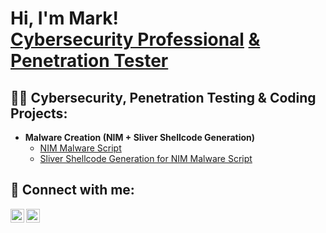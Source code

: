 <h1>Hi, I'm Mark! <br/><a href="https://github.com/Marksecpro">Cybersecurity Professional</a> <a href="https://www.linkedin.com/in/mark-farag-73b29216a/">& Penetration Tester</a></h1>

<h2>👨‍💻 Cybersecurity, Penetration Testing & Coding Projects:</h2>

- <b>Malware Creation (NIM + Sliver Shellcode Generation)</b>
  - [NIM Malware Script](https://github.com/MarkSecPro/MarkSecPro/blob/main/01.MalwareScript)
  - [Sliver Shellcode Generation for NIM Malware Script](https://github.com/MarkSecPro/MarkSecPro/blob/main/02.ShellcodeViaSliver) <b><i></b></i>

<h2> 🤳 Connect with me:</h2>

[<img align="left" alt="Marksecpro | LinkedIn" width="22px" src="https://cdn.jsdelivr.net/npm/simple-icons@v3/icons/linkedin.svg" />][linkedin]
[<img align="left" alt="Marksecpro | Instagram" width="22px" src="https://cdn.jsdelivr.net/npm/simple-icons@v3/icons/instagram.svg" />][instagram]

[instagram]: https://www.instagram.com/markthisjourney/
[linkedin]: https://linkedin.com/in/mark-farag-73b29216a

<!--
**MarkSecPro/MarkSecPro** is a ✨ _special_ ✨ repository because its `README.md` (this file) appears on your GitHub profile.
